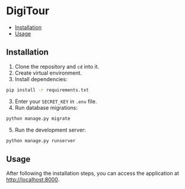 # DigiTour

<!-- toc -->

- [Installation](#installation)
- [Usage](#usage)

<!-- tocstop -->

## Installation

1. Clone the repository and `cd` into it.
2. Create virtual environment.
3. Install dependencies:
```sh
pip install -r requirements.txt
```
3. Enter your `SECRET_KEY` in `.env` file.
4. Run database migrations:
```sh
python manage.py migrate
```
5. Run the development server:
```sh
python manage.py runserver
```

## Usage

After following the installation steps, you can access the application at [http://localhost:8000](http://localhost:8000).
